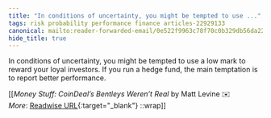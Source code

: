 ```yaml
---
title: "In conditions of uncertainty, you might be tempted to use ..."
tags: risk probability performance finance articles-22929133
canonical: mailto:reader-forwarded-email/0e522f9963c78f70c0b329db56da22c2
hide_title: true
---
```


In conditions of uncertainty, you might be tempted to use a low mark to reward your loyal investors. If you run a hedge fund, the main temptation is to report better performance.


[[<cite>_Money Stuff: CoinDeal’s Bentleys Weren’t Real_</cite> by Matt Levine ✉️<br>
_More_: [Readwise URL](https://readwise.io/open/450355918){:target="_blank"}
::wrap]]